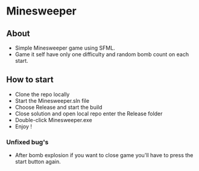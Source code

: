 # Minesweeper

## About
- Simple Minesweeper game using SFML.
- Game it self have only one difficulty and random bomb count on each start.

## How to start
- Clone the repo locally
- Start the Minesweeper.sln file
- Choose Release and start the build
- Close solution and open local repo enter the Release folder
- Double-click Minesweeper.exe
- Enjoy ! 

### Unfixed bug's
- After bomb explosion if you want to close game you'll have to press the start button again.
